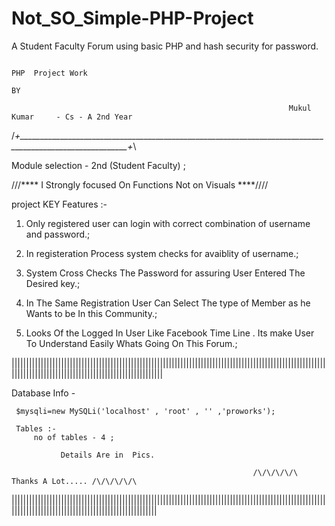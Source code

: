 # Not_SO_Simple-PHP-Project
A Student Faculty Forum using basic PHP and hash security for password. 

                                                                            PHP  Project Work
                                                                                     BY

                                                                  Mukul Kumar     - Cs - A 2nd Year
                                                                


/*+_________________________________________________________________________________________________________+*\

  Module selection - 2nd (Student Faculty) ;

///****  I Strongly focused On Functions Not on Visuals ****////

project KEY Features :-

  1.  Only registered user can login with correct combination of username and password.;
  
  2.  In registeration Process system checks for avaiblity of username.; 

  3. System Cross Checks The Password for assuring User Entered The Desired key.;

  4. In The Same Registration User Can Select The type of Member as he Wants to be In this Community.;

  5. Looks Of the Logged In User Like Facebook Time Line . Its make User To Understand Easily Whats Going On This Forum.;
   
||||||||||||||||||||||||||||||||||||||||||||||||||||||||||||||||||||||||||||||||||||||||||||||||||||||||||||||||||||||||||||||||||||||||||||||||||||||||||||||||                                         
  
Database Info -
    
     $mysqli=new MySQLi('localhost' , 'root' , '' ,'proworks');

     Tables :-
         no of tables - 4 ;
     
               Details Are in  Pics. 
     
                                                          /\/\/\/\/\  Thanks A Lot..... /\/\/\/\/\
||||||||||||||||||||||||||||||||||||||||||||||||||||||||||||||||||||||||||||||||||||||||||||||||||||||||||||||||||||||||||||||||||||||||||||||||||||||||||||||
